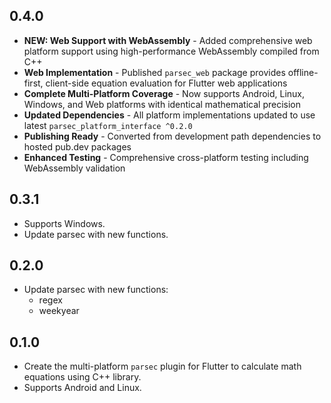 ## 0.4.0

- **NEW: Web Support with WebAssembly** - Added comprehensive web platform support using high-performance WebAssembly compiled from C++
- **Web Implementation** - Published `parsec_web` package provides offline-first, client-side equation evaluation for Flutter web applications
- **Complete Multi-Platform Coverage** - Now supports Android, Linux, Windows, and Web platforms with identical mathematical precision
- **Updated Dependencies** - All platform implementations updated to use latest `parsec_platform_interface ^0.2.0`
- **Publishing Ready** - Converted from development path dependencies to hosted pub.dev packages
- **Enhanced Testing** - Comprehensive cross-platform testing including WebAssembly validation

## 0.3.1

- Supports Windows.
- Update parsec with new functions.

## 0.2.0

- Update parsec with new functions:
  - regex
  - weekyear

## 0.1.0

- Create the multi-platform `parsec` plugin for Flutter to calculate math equations using C++ library.
- Supports Android and Linux.
